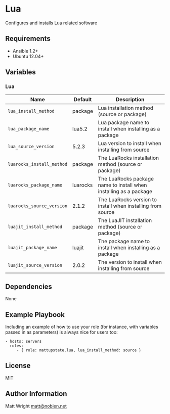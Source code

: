 # Lua

Configures and installs Lua related software

## Requirements

- Ansible 1.2+
- Ubuntu 12.04+


## Variables

### Lua

| Name                      | Default  | Description                                                       |
|---------------------------|----------|-------------------------------------------------------------------|
| `lua_install_method`      | package  | Lua installation method (source or package)                       |
| `lua_package_name`        | lua5.2   | Lua package name to install when installing as a package          |
| `lua_source_version`      | 5.2.3    | Lua version to install when installing from source                |
| `luarocks_install_method` | package  | The LuaRocks installation method (source or package)              |
| `luarocks_package_name`   | luarocks | The LuaRocks package name to install when installing as a package |
| `luarocks_source_version` | 2.1.2    | The LuaRocks version to install when installing from source       |
| `luajit_install_method`   | package  | The LuaJIT installation method (source or package)                |
| `luajit_package_name`     | luajit   | The package name to install when installing as a package          |
| `luajit_source_version`   | 2.0.2    | The version to install when installing from source                |


Dependencies
------------

None


Example Playbook
----------------

Including an example of how to use your role (for instance, with variables passed in as parameters) is always nice for users too:

    - hosts: servers
      roles:
         - { role: mattupstate.lua, lua_install_method: source }

License
-------

MIT

Author Information
------------------

Matt Wright <matt@nobien.net>

